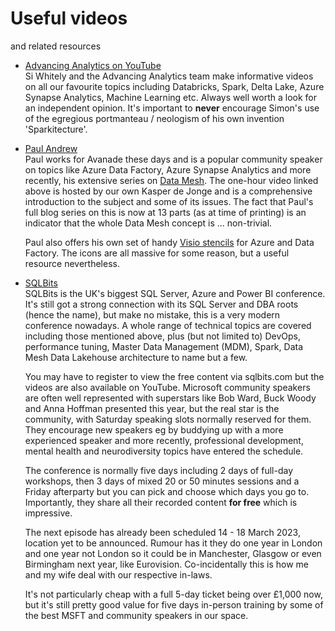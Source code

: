 # Useful videos
and related resources

- [Advancing Analytics on YouTube](https://www.youtube.com/c/AdvancingAnalytics/videos)  
  Si Whitely and the Advancing Analytics team make informative videos on all our favourite topics including Databricks, Spark, Delta Lake, Azure Synapse Analytics, Machine Learning etc.  Always well worth a look for an independent opinion.  It's important to __never__ encourage Simon's use of the egregious portmanteau / neologism of his own invention 'Sparkitecture'.

- [Paul Andrew](https://mrpaulandrew.com/2022/06/06/building-a-data-mesh-architecture-in-azure-part-11-lets-recap/)  
  Paul works for Avanade these days and is a popular community speaker on topics like Azure Data Factory, Azure Synapse Analytics and more recently, his extensive series on [Data Mesh](https://mrpaulandrew.com/tag/data-mesh-vs-azure/).  The one-hour video linked above is hosted by our own Kasper de Jonge and is a comprehensive introduction to the subject and some of its issues.  The fact that Paul's full blog series on this is now at 13 parts (as at time of printing) is an indicator that the whole Data Mesh concept is ...  non-trivial.

  Paul also offers his own set of handy [Visio stencils](https://mrpaulandrew.com/2022/08/19/visio-stencils-for-the-azure-solution-architect/) for Azure and Data Factory.  The icons are all massive for some reason, but a useful resource nevertheless.

- [SQLBits](https://sqlbits.com/Content/Event22)  
  SQLBits is the UK's biggest SQL Server, Azure and Power BI conference.  It's still got a strong connection with its SQL Server and DBA roots (hence the name), but make no mistake, this is a very modern conference nowadays.  A whole range of technical topics are covered including those mentioned above, plus (but not limited to) DevOps, performance tuning, Master Data Management (MDM), Spark, Data Mesh Data Lakehouse architecture to name but a few.

  You may have to register to view the free content via sqlbits.com but the videos are also available on YouTube.  Microsoft community speakers are often well represented with superstars like Bob Ward, Buck Woody and Anna Hoffman presented this year, but the real star is the community, with Saturday speaking slots normally reserved for them.  They encourage new speakers eg by buddying up with a more experienced speaker and more recently, professional development, mental health and neurodiversity topics have entered the schedule.

  The conference is normally five days including 2 days of full-day workshops, then 3 days of mixed 20 or 50 minutes sessions and a Friday afterparty but you can pick and choose which days you go to.  Importantly, they share all their recorded content **for free** which is impressive.

  The next episode has already been scheduled 14 - 18 March 2023, location yet to be announced.  Rumour has it they do one year in London and one year not London so it could be in Manchester, Glasgow or even Birmingham next year, like Eurovision.  Co-incidentally this is how me and my wife deal with our respective in-laws.

  It's not particularly cheap with a full 5-day ticket being over £1,000 now, but it's still pretty good value for five days in-person training by some of the best MSFT and community speakers in our space.